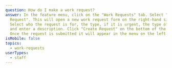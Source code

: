 ```yaml
---
question: How do I make a work request?
answer: In the feature menu, click on the "Work Requests" tab. Select "+ New
  Request". This will open a new work request form on the right-hand side.
  Select who the request is for, the type, if it is urgent, the type of request
  and enter a description. Click "Create Request" on the bottom of the form.
  Once the request is submitted it will appear in the menu on the left.
isMobile: false
topics:
  - work-requests
userTypes:
  - staff
---
```

